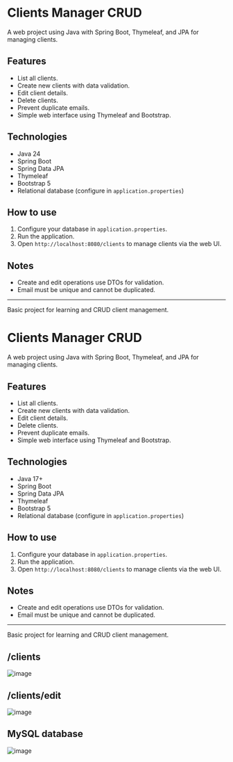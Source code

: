 # Clients Manager CRUD

A web project using Java with Spring Boot, Thymeleaf, and JPA for managing clients.

## Features

- List all clients.
- Create new clients with data validation.
- Edit client details.
- Delete clients.
- Prevent duplicate emails.
- Simple web interface using Thymeleaf and Bootstrap.

## Technologies

- Java 24
- Spring Boot
- Spring Data JPA
- Thymeleaf
- Bootstrap 5
- Relational database (configure in `application.properties`)

## How to use

1. Configure your database in `application.properties`.
2. Run the application.
3. Open `http://localhost:8080/clients` to manage clients via the web UI.

## Notes

- Create and edit operations use DTOs for validation.
- Email must be unique and cannot be duplicated.

---
Basic project for learning and CRUD client management.
# Clients Manager CRUD

A web project using Java with Spring Boot, Thymeleaf, and JPA for managing clients.

## Features

- List all clients.
- Create new clients with data validation.
- Edit client details.
- Delete clients.
- Prevent duplicate emails.
- Simple web interface using Thymeleaf and Bootstrap.

## Technologies

- Java 17+
- Spring Boot
- Spring Data JPA
- Thymeleaf
- Bootstrap 5
- Relational database (configure in `application.properties`)

## How to use

1. Configure your database in `application.properties`.
2. Run the application.
3. Open `http://localhost:8080/clients` to manage clients via the web UI.

## Notes

- Create and edit operations use DTOs for validation.
- Email must be unique and cannot be duplicated.

---
Basic project for learning and CRUD client management.

## /clients
![image](https://github.com/user-attachments/assets/f5cb836d-0bbb-4ca1-95b5-5c53e7767301)

## /clients/edit
![image](https://github.com/user-attachments/assets/05fd0c0f-3735-4961-9054-8a7855936ab6)

## MySQL database
![image](https://github.com/user-attachments/assets/4e7d5306-59a2-43ff-a9f1-c350171f7655)


